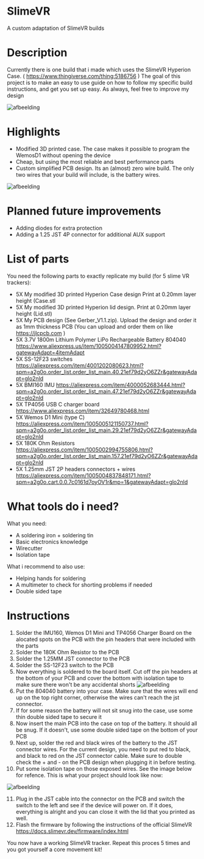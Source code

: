# SlimeVR
A custom adaptation of SlimeVR builds


# Description
Currently there is one build that i made which uses the SlimeVR Hyperion Case. ( https://www.thingiverse.com/thing:5186756 )
The goal of this project is to make an easy to use guide on how to follow my specific build instructions, and get you set up easy. As always, feel free to improve my design

![afbeelding](https://github.com/Samstorm10/SlimeVR/assets/113670873/420b5567-d475-48f8-ad1e-da95aca8872f)



# Highlights
- Modified 3D printed case. The case makes it possible to program the WemosD1 without opening the device
- Cheap, but using the most reliable and best performance parts
- Custom simplified PCB design. Its an (almost) zero wire build. The only two wires that your build will include, is the battery wires.


![afbeelding](https://github.com/Samstorm10/SlimeVR/assets/113670873/f74c365e-9014-43cc-b89d-2ca07ccf33d9)

# Planned future improvements
- Adding diodes for extra protection
- Adding a 1.25 JST 4P connector for additional AUX support

# List of parts

You need the following parts to exactly replicate my build (for 5 slime VR trackers):

- 5X My modified 3D printed Hyperion Case design Print at 0.20mm layer height (Case.stl
- 5X My modified 3D printed Hyperion lid design. Print at 0.20mm layer height (Lid.stl)
- 5X My PCB design (See Gerber_V1.1.zip). Upload the design and order it as 1mm thickness PCB (You can upload and order them on like https://jlcpcb.com )
- 5X 3.7V 1800m Lithium Polymer LiPo Rechargeable Battery 804040 https://www.aliexpress.us/item/1005004147809952.html?gatewayAdapt=4itemAdapt
- 5X SS-12F23 switches https://aliexpress.com/item/4001202080623.html?spm=a2g0o.order_list.order_list_main.40.21ef79d2yO6ZZr&gatewayAdapt=glo2nld
- 5X BMI160 IMU https://aliexpress.com/item/4000052683444.html?spm=a2g0o.order_list.order_list_main.47.21ef79d2yO6ZZr&gatewayAdapt=glo2nld
- 5X TP4056 USB C charger board https://www.aliexpress.com/item/32649780468.html
- 5X Wemos D1 Mini (type C) https://aliexpress.com/item/1005005121150737.html?spm=a2g0o.order_list.order_list_main.29.21ef79d2yO6ZZr&gatewayAdapt=glo2nld
- 5X 180K Ohm Resistors https://aliexpress.com/item/1005002994755806.html?spm=a2g0o.order_list.order_list_main.157.21ef79d2yO6ZZr&gatewayAdapt=glo2nld
- 5X 1.25mm JST 2P headers connectors + wires https://aliexpress.com/item/1005004837848171.html?spm=a2g0o.cart.0.0.7c0161d7oyOV1r&mp=1&gatewayAdapt=glo2nld


# What tools do i need?

What you need:
- A soldering iron + soldering tin
- Basic electronics knowledge
- Wirecutter
- Isolation tape

What i recommend to also use:
- Helping hands for soldering
- A multimeter to check for shorting problems if needed
- Double sided tape


# Instructions

1. Solder the IMU160, Wemos D1 Mini and TP4056 Charger Board on the alocated spots on the PCB with the pin headers that were included with the parts
2. Solder the 180K Ohm Resistor to the PCB
3. Solder the 1.25MM JST connector to the PCB
4. Solder the SS-12F23 switch to the PCB
5. Now everything is soldered to the board itself. Cut off the pin headers at the bottom of your PCB and cover the bottom with isolation tape to make sure there won't be any accidental shorts
![afbeelding](https://github.com/Samstorm10/SlimeVR/assets/113670873/79075219-ddcc-4fb4-8c6f-af8129d5269d)
6. Put the 804040 battery into your case. Make sure that the wires will end up on the top right corner, otherwise the wires can't reach the jst connector.
7. If for some reason the battery will not sit snug into the case, use some thin double sided tape to secure it
8. Now insert the main PCB into the case on top of the battery. It should all be snug. If it doesn't, use some double sided tape on the bottom of your PCB
9. Next up, solder the red and black wires of the battery to the JST connector wires. For the current design, you need to put red to black, and black to red on the JST connector cable. Make sure to double check the + and - on the PCB design when plugging it in before testing.
10. Put some isolation tape on those exposed wires. See the image below for refence. This is what your project should look like now:

![afbeelding](https://github.com/Samstorm10/SlimeVR/assets/113670873/b9e306b3-ff03-4491-8238-6194378b50e4)


11. Plug in the JST cable into the connector on the PCB and switch the switch to the left and see if the device will power on. If it does, everything is alright and you can close it with the lid that you printed as well.
12. Flash the firmware by following the instructions of the official SlimeVR https://docs.slimevr.dev/firmware/index.html

You now have a working SlimeVR tracker. Repeat this proces 5 times and you got yourself a core movement kit!
